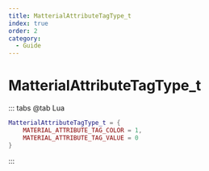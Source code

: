 ```yaml
---
title: MatterialAttributeTagType_t
index: true
order: 2
category:
  - Guide
---
```


# MatterialAttributeTagType_t
::: tabs
@tab Lua
```lua
MatterialAttributeTagType_t = {
    MATERIAL_ATTRIBUTE_TAG_COLOR = 1,
    MATERIAL_ATTRIBUTE_TAG_VALUE = 0
}
```
:::